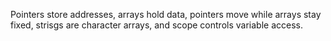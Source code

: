 Pointers store addresses, arrays hold data, pointers move while arrays stay fixed, strisgs are character arrays, and scope controls variable access.
